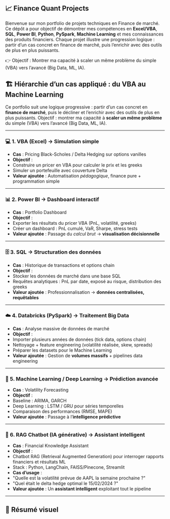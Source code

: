 ## 📈 Finance Quant Projects

Bienvenue sur mon portfolio de projets techniques en Finance de marché.
Ce dépôt a pour objectif de démontrer mes compétences en **Excel/VBA**, **SQL**, **Power BI**, **Python**, **PySpark**, **Machine Learning** et mes connaissances des produits financiers.
Chaque projet illustre une progression logique : partir d’un cas concret en finance de marché, puis l’enrichir avec des outils de plus en plus puissants.

👉 Objectif : Montrer ma capacité à scaler un même problème du simple (VBA) vers l’avancé (Big Data, ML, IA).


## 🏗️ Hiérarchie d’un cas appliqué : du VBA au Machine Learning

Ce portfolio suit une logique progressive : partir d’un cas concret en **finance de marché**, puis le décliner et l’enrichir avec des outils de plus en plus puissants.
Objectif : montrer ma capacité à **scaler un même problème** du simple (VBA) vers l’avancé (Big Data, ML, IA).

---

### 💻 1. VBA (Excel) → Simulation simple
- **Cas** : Pricing Black-Scholes / Delta Hedging sur options vanilles
- **Objectif** :
- Construire un pricer en VBA pour calculer le prix et les greeks
- Simuler un portefeuille avec couverture Delta
- **Valeur ajoutée** : Automatisation *pédagogique*, finance pure + programmation simple

---

### 📊 2. Power BI → Dashboard interactif
- **Cas** : Portfolio Dashboard
- **Objectif** :
- Exporter les résultats du pricer VBA (PnL, volatilité, greeks)
- Créer un dashboard : PnL cumulé, VaR, Sharpe, stress tests
- **Valeur ajoutée** : Passage du *calcul brut* → **visualisation décisionnelle**

---

### 🗄️ 3. SQL → Structuration des données
- **Cas** : Historique de transactions et options chain
- **Objectif** :
- Stocker les données de marché dans une base SQL
- Requêtes analytiques : PnL par date, exposé au risque, distribution des greeks
- **Valeur ajoutée** : Professionnalisation → **données centralisées, requêtables**

---

### ☁️ 4. Databricks (PySpark) → Traitement Big Data
- **Cas** : Analyse massive de données de marché
- **Objectif** :
- Importer plusieurs années de données (tick data, options chain)
- Nettoyage + feature engineering (volatilité réalisée, skew, spreads)
- Préparer les datasets pour le Machine Learning
- **Valeur ajoutée** : Gestion de **volumes massifs** + pipelines data engineering

---

### 🤖 5. Machine Learning / Deep Learning → Prédiction avancée
- **Cas** : Volatility Forecasting
- **Objectif** :
- Baseline : ARIMA, GARCH
- Deep Learning : LSTM / GRU pour séries temporelles
- Comparaison des performances (RMSE, MAPE)
- **Valeur ajoutée** : Passage à l’**intelligence prédictive**

---

### 🧠 6. RAG Chatbot (IA générative) → Assistant intelligent
- **Cas** : Financial Knowledge Assistant
- **Objectif** :
- Chatbot RAG (Retrieval Augmented Generation) pour interroger rapports financiers et résultats ML
- Stack : Python, LangChain, FAISS/Pinecone, Streamlit
- **Cas d’usage** :
- "Quelle est la volatilité prévue de AAPL la semaine prochaine ?"
- "Quel était le delta hedge optimal le 15/02/2024 ?"
- **Valeur ajoutée** : Un **assistant intelligent** exploitant tout le pipeline

---

## 📌 Résumé visuel
